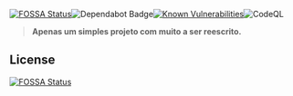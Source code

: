 [![FOSSA Status](https://app.fossa.com/api/projects/git%2Bgithub.com%2FFptbb%2FRo-Anime.svg?type=shield)](https://app.fossa.com/projects/git%2Bgithub.com%2FFptbb%2FRo-Anime?ref=badge_shield)<img src="https://flat.badgen.net/dependabot/fptbb/Ro-Anime?icon=dependabot" alt="Dependabot Badge" />[![Known Vulnerabilities](https://snyk.io/test/github/Fptbb/Ro-Anime/badge.svg?targetFile=package.json)](https://snyk.io/test/github/Fptbb/Ro-Anime?targetFile=package.json)![CodeQL](https://github.com/Fptbb/Ro-Anime/workflows/CodeQL/badge.svg)

>**Apenas um simples projeto com muito a ser reescrito.** 

## License
[![FOSSA Status](https://app.fossa.com/api/projects/git%2Bgithub.com%2FFptbb%2FRo-Anime.svg?type=large)](https://app.fossa.com/projects/git%2Bgithub.com%2FFptbb%2FRo-Anime?ref=badge_large)
